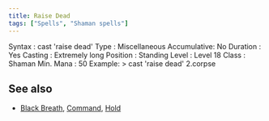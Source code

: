 ```yaml
---
title: Raise Dead
tags: ["Spells", "Shaman spells"]
---
```

Syntax : cast 'raise dead' Type : Miscellaneous Accumulative: No
Duration : Yes Casting : Extremely long Position : Standing Level :
Level 18 Class : Shaman Min. Mana : 50 Example: \> cast 'raise dead'
2.corpse

## See also

- [Black Breath](Black_Breath "wikilink"),
  [Command](Command "wikilink"), [Hold](Hold_Spell "wikilink")
 